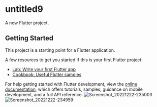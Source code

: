 # untitled9

A new Flutter project.

## Getting Started

This project is a starting point for a Flutter application.

A few resources to get you started if this is your first Flutter project:

- [Lab: Write your first Flutter app](https://docs.flutter.dev/get-started/codelab)
- [Cookbook: Useful Flutter samples](https://docs.flutter.dev/cookbook)

For help getting started with Flutter development, view the
[online documentation](https://docs.flutter.dev/), which offers tutorials,
samples, guidance on mobile development, and a full API reference.
![Screenshot_20221222-235003](https://user-images.githubusercontent.com/51235793/211559582-d00968ae-5cfc-4331-a16a-3470d9d2a603.png)
![Screenshot_20221222-234959](https://user-images.githubusercontent.com/51235793/211559585-a83c84b5-eb88-44f1-9311-6005a3c5ff77.png)
